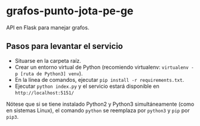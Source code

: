 # grafos-punto-jota-pe-ge
API en Flask para manejar grafos.
## Pasos para levantar el servicio
* Situarse en la carpeta raíz.
* Crear un entorno virtual de Python (recomiendo virtualenv: `virtualenv -p [ruta de Python3] venv`).
* En la línea de comandos, ejecutar `pip install -r requirements.txt`.
* Ejecutar `python index.py` y el servicio estará disponible en `http://localhost:5151/`

Nótese que si se tiene instalado Python2 y Python3 simultáneamente (como en sistemas Linux), el comando `python` se reemplaza por `python3` y `pip` por `pip3`.

